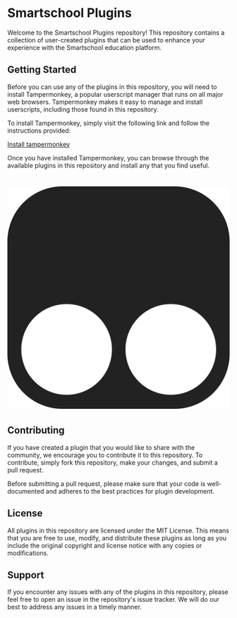 # Smartschool Plugins

Welcome to the Smartschool Plugins repository! This repository contains a collection of user-created plugins that can be used to enhance your experience with the Smartschool education platform.

## Getting Started

Before you can use any of the plugins in this repository, you will need to install Tampermonkey, a popular userscript manager that runs on all major web browsers. Tampermonkey makes it easy to manage and install userscripts, including those found in this repository.

To install Tampermonkey, simply visit the following link and follow the instructions provided:

[Install tampermonkey](https://chrome.google.com/webstore/detail/tampermonkey/dhdgffkkebhmkfjojejmpbldmpobfkfo?hl=en)

Once you have installed Tampermonkey, you can browse through the available plugins in this repository and install any that you find useful. 
# ![Logo](Tampermonkey_logo.png)

## Contributing

If you have created a plugin that you would like to share with the community, we encourage you to contribute it to this repository. To contribute, simply fork this repository, make your changes, and submit a pull request.

Before submitting a pull request, please make sure that your code is well-documented and adheres to the best practices for plugin development. 

## License

All plugins in this repository are licensed under the MIT License. This means that you are free to use, modify, and distribute these plugins as long as you include the original copyright and license notice with any copies or modifications.

## Support

If you encounter any issues with any of the plugins in this repository, please feel free to open an issue in the repository's issue tracker. We will do our best to address any issues in a timely manner.
